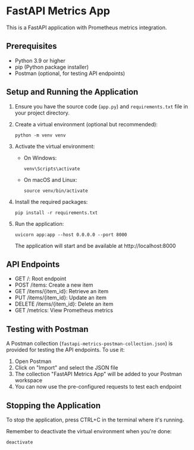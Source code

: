 # FastAPI Metrics App

This is a FastAPI application with Prometheus metrics integration.

## Prerequisites

- Python 3.9 or higher
- pip (Python package installer)
- Postman (optional, for testing API endpoints)

## Setup and Running the Application

1. Ensure you have the source code (`app.py`) and `requirements.txt` file in your project directory.

2. Create a virtual environment (optional but recommended):
   ```
   python -m venv venv
   ```

3. Activate the virtual environment:
   - On Windows:
     ```
     venv\Scripts\activate
     ```
   - On macOS and Linux:
     ```
     source venv/bin/activate
     ```

4. Install the required packages:
   ```
   pip install -r requirements.txt
   ```

5. Run the application:
   ```
   uvicorn app:app --host 0.0.0.0 --port 8000
   ```

   The application will start and be available at http://localhost:8000

## API Endpoints

- GET /: Root endpoint
- POST /items: Create a new item
- GET /items/{item_id}: Retrieve an item
- PUT /items/{item_id}: Update an item
- DELETE /items/{item_id}: Delete an item
- GET /metrics: View Prometheus metrics

## Testing with Postman

A Postman collection (`fastapi-metrics-postman-collection.json`) is provided for testing the API endpoints. To use it:

1. Open Postman
2. Click on "Import" and select the JSON file
3. The collection "FastAPI Metrics App" will be added to your Postman workspace
4. You can now use the pre-configured requests to test each endpoint

## Stopping the Application

To stop the application, press CTRL+C in the terminal where it's running.

Remember to deactivate the virtual environment when you're done:
```
deactivate
```